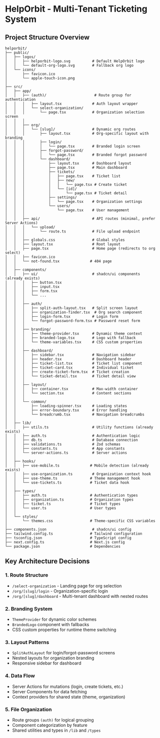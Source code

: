 # HelpOrbit - Multi-Tenant Ticketing System

## Project Structure Overview

```
helporbit/
├── public/
│   ├── logos/
│   │   ├── helporbit-logo.svg          # Default HelpOrbit logo
│   │   └── default-org-logo.svg        # Fallback org logo
│   └── icons/
│       ├── favicon.ico
│       └── apple-touch-icon.png
│
├── src/
│   ├── app/
│   │   ├── (auth)/                      # Route group for authentication
│   │   │   ├── layout.tsx              # Auth layout wrapper
│   │   │   └── select-organization/
│   │   │       └── page.tsx            # Organization selection screen
│   │   │
│   │   ├── org/
│   │   │   └── [slug]/                 # Dynamic org routes
│   │   │       ├── layout.tsx          # Org-specific layout with branding
│   │   │       ├── login/
│   │   │       │   └── page.tsx        # Branded login screen
│   │   │       ├── forgot-password/
│   │   │       │   └── page.tsx        # Branded forgot password
│   │   │       └── dashboard/
│   │   │           ├── layout.tsx      # Dashboard layout
│   │   │           ├── page.tsx        # Main dashboard
│   │   │           ├── tickets/
│   │   │           │   ├── page.tsx    # Ticket list
│   │   │           │   ├── new/
│   │   │           │   │   └── page.tsx # Create ticket
│   │   │           │   └── [id]/
│   │   │           │       └── page.tsx # Ticket detail
│   │   │           ├── settings/
│   │   │           │   └── page.tsx    # Organization settings
│   │   │           └── users/
│   │   │               └── page.tsx    # User management
│   │   │
│   │   ├── api/                        # API routes (minimal, prefer Server Actions)
│   │   │   └── upload/
│   │   │       └── route.ts            # File upload endpoint
│   │   │
│   │   ├── globals.css                 # Global styles
│   │   ├── layout.tsx                  # Root layout
│   │   ├── page.tsx                    # Home page (redirects to org select)
│   │   ├── favicon.ico
│   │   └── not-found.tsx              # 404 page
│   │
│   ├── components/
│   │   ├── ui/                         # shadcn/ui components (already exists)
│   │   │   ├── button.tsx
│   │   │   ├── input.tsx
│   │   │   ├── form.tsx
│   │   │   └── ...
│   │   │
│   │   ├── auth/
│   │   │   ├── split-auth-layout.tsx   # Split screen layout
│   │   │   ├── organization-finder.tsx  # Org search component
│   │   │   ├── login-form.tsx          # Login form
│   │   │   └── forgot-password-form.tsx # Password reset form
│   │   │
│   │   ├── branding/
│   │   │   ├── theme-provider.tsx      # Dynamic theme context
│   │   │   ├── branded-logo.tsx        # Logo with fallback
│   │   │   └── theme-variables.tsx     # CSS custom properties
│   │   │
│   │   ├── dashboard/
│   │   │   ├── sidebar.tsx             # Navigation sidebar
│   │   │   ├── header.tsx              # Dashboard header
│   │   │   ├── ticket-list.tsx         # Ticket list component
│   │   │   ├── ticket-card.tsx         # Individual ticket
│   │   │   ├── create-ticket-form.tsx  # Ticket creation
│   │   │   └── ticket-detail.tsx       # Ticket detail view
│   │   │
│   │   ├── layout/
│   │   │   ├── container.tsx           # Max-width container
│   │   │   └── section.tsx             # Content sections
│   │   │
│   │   └── common/
│   │       ├── loading-spinner.tsx     # Loading states
│   │       ├── error-boundary.tsx      # Error handling
│   │       └── breadcrumb.tsx          # Navigation breadcrumbs
│   │
│   ├── lib/
│   │   ├── utils.ts                    # Utility functions (already exists)
│   │   ├── auth.ts                     # Authentication logic
│   │   ├── db.ts                       # Database connection
│   │   ├── validations.ts              # Zod schemas
│   │   ├── constants.ts                # App constants
│   │   └── server-actions.ts           # Server actions
│   │
│   ├── hooks/
│   │   ├── use-mobile.ts              # Mobile detection (already exists)
│   │   ├── use-organization.ts         # Organization context hook
│   │   ├── use-theme.ts               # Theme management hook
│   │   └── use-tickets.ts             # Ticket data hook
│   │
│   ├── types/
│   │   ├── auth.ts                    # Authentication types
│   │   ├── organization.ts            # Organization types
│   │   ├── ticket.ts                  # Ticket types
│   │   └── user.ts                    # User types
│   │
│   └── styles/
│       └── themes.css                 # Theme-specific CSS variables
│
├── components.json                     # shadcn/ui config
├── tailwind.config.ts                 # Tailwind configuration
├── tsconfig.json                      # TypeScript config
├── next.config.ts                     # Next.js config
└── package.json                       # Dependencies
```

## Key Architecture Decisions

### 1. Route Structure
- `/select-organization` - Landing page for org selection
- `/org/[slug]/login` - Organization-specific login
- `/org/[slug]/dashboard` - Multi-tenant dashboard with nested routes

### 2. Branding System
- `ThemeProvider` for dynamic color schemes
- `BrandedLogo` component with fallbacks
- CSS custom properties for runtime theme switching

### 3. Layout Patterns
- `SplitAuthLayout` for login/forgot-password screens
- Nested layouts for organization branding
- Responsive sidebar for dashboard

### 4. Data Flow
- Server Actions for mutations (login, create tickets, etc.)
- Server Components for data fetching
- Context providers for shared state (theme, organization)

### 5. File Organization
- Route groups `(auth)` for logical grouping
- Component categorization by feature
- Shared utilities and types in `/lib` and `/types`